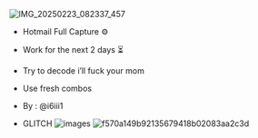 ![IMG_20250223_082337_457](https://github.com/user-attachments/assets/1a62fecb-a169-4b42-aaaa-d1ed476d5773)

- Hotmail Full Capture ⚙️
- Work for the next 2 days ⏳
- Try to decode i’ll fuck your mom 
- Use fresh combos 
- By : @i6iii1

- GLITCH ![images](https://github.com/user-attachments/assets/77b2bb7a-5a71-p430a-9908-8c4b6fd4fdb1)
![f570a149b92135679418b02083aa2c3d](https://github.com/user-attachments/assets/1ee8971e-dc4e-44fd-8251-9fb100c42228)

